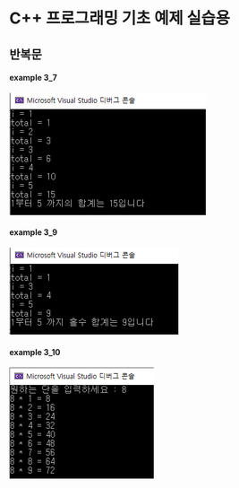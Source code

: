 # C++ 프로그래밍 기초 예제 실습용

## 반복문

#### example 3_7
![](/3_7.PNG)

#### example 3_9
![](/3_9.PNG)

#### example 3_10
![](/3_10.PNG)